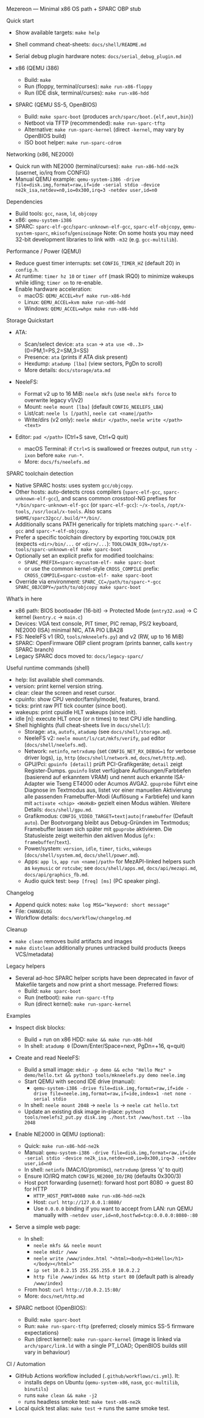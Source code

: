 Mezereon — Minimal x86 OS path + SPARC OBP stub

Quick start
- Show available targets: `make help`
- Shell command cheat-sheets: `docs/shell/README.md`
- Serial debug plugin hardware notes: `docs/serial_debug_plugin.md`
- x86 (QEMU i386)
  - Build: `make`
  - Run (floppy, terminal/curses): `make run-x86-floppy`
  - Run (IDE disk, terminal/curses): `make run-x86-hdd`

- SPARC (QEMU SS-5, OpenBIOS)
  - Build: `make sparc-boot` (produces `arch/sparc/boot.{elf,aout,bin}`)
  - Netboot via TFTP (recommended): `make run-sparc-tftp`
  - Alternative: `make run-sparc-kernel` (direct `-kernel`, may vary by OpenBIOS build)
  - ISO boot helper: `make run-sparc-cdrom`
  
Networking (x86, NE2000)
- Quick run with NE2000 (terminal/curses): `make run-x86-hdd-ne2k` (usernet, io/irq from CONFIG)
- Manual QEMU example: `qemu-system-i386 -drive file=disk.img,format=raw,if=ide -serial stdio -device ne2k_isa,netdev=n0,io=0x300,irq=3 -netdev user,id=n0`

Dependencies
- Build tools: `gcc`, `nasm`, `ld`, `objcopy`
- x86: `qemu-system-i386`
- SPARC: `sparc-elf-gcc`/`sparc-unknown-elf-gcc`, `sparc-elf-objcopy`, `qemu-system-sparc`, `mkisofs`/`genisoimage`
Note: On some hosts you may need 32-bit development libraries to link with `-m32` (e.g. `gcc-multilib`).

Performance / Power (QEMU)
- Reduce guest timer interrupts: set `CONFIG_TIMER_HZ` (default 20) in `config.h`.
- At runtime: `timer hz 10` or `timer off` (mask IRQ0) to minimize wakeups while idling; `timer on` to re-enable.
- Enable hardware acceleration:
  - macOS: `QEMU_ACCEL=hvf make run-x86-hdd`
  - Linux: `QEMU_ACCEL=kvm make run-x86-hdd`
  - Windows: `QEMU_ACCEL=whpx make run-x86-hdd`

Storage Quickstart
- ATA:
  - Scan/select device: `ata scan` → `ata use <0..3>` (0=PM,1=PS,2=SM,3=SS)
  - Presence: `ata` (prints if ATA disk present)
  - Hexdump: `atadump [lba]` (view sectors, PgDn to scroll)
  - More details: `docs/storage/ata.md`

- NeeleFS:
  - Format v2 up to 16 MiB: `neele mkfs` (use `neele mkfs force` to overwrite legacy v1/v2)
  - Mount: `neele mount [lba]` (default `CONFIG_NEELEFS_LBA`)
  - List/cat: `neele ls [/path]`, `neele cat <name|/path>`
  - Write/dirs (v2 only): `neele mkdir </path>`, `neele write </path> <text>`
- Editor: `pad </path>` (Ctrl+S save, Ctrl+Q quit)
  - macOS Terminal: if `Ctrl+S` is swallowed or freezes output, run `stty -ixon` before `make run-*`.
  - More: `docs/fs/neelefs.md`

SPARC toolchain detection
- Native SPARC hosts: uses system `gcc/objcopy`.
- Other hosts: auto-detects cross compilers (`sparc-elf-gcc`, `sparc-unknown-elf-gcc`),
  and scans common crosstool-NG prefixes for `*/bin/sparc-unknown-elf-gcc` (or `sparc-elf-gcc`):
  `~/x-tools`, `/opt/x-tools`, `/usr/local/x-tools`. Also scans `$HOME/sparc32gcc/.build/**/bin/`.
- Additionally scans PATH generically for triplets matching `sparc-*-elf-gcc` and `sparc-*-elf-objcopy`.
- Prefer a specific toolchain directory by exporting `TOOLCHAIN_DIR` (expects `<dir>/bin/...` or `<dir>/...`):
  `TOOLCHAIN_DIR=/opt/x-tools/sparc-unknown-elf make sparc-boot`
- Optionally set an explicit prefix for modified toolchains:
  - `SPARC_PREFIX=sparc-mycustom-elf- make sparc-boot`
  - or use the common kernel-style `CROSS_COMPILE` prefix:
    `CROSS_COMPILE=sparc-custom-elf- make sparc-boot`
- Override via environment: `SPARC_CC=/path/to/sparc-*-gcc SPARC_OBJCOPY=/path/to/objcopy make sparc-boot`

What’s in here
- x86 path: BIOS bootloader (16-bit) → Protected Mode (`entry32.asm`) → C kernel (`kentry.c` → `main.c`)
- Devices: VGA text console, PIT timer, PIC remap, PS/2 keyboard, NE2000 (ISA) minimal NIC, ATA PIO LBA28
- FS: NeeleFS v1 (RO, `tools/mkneelefs.py`) and v2 (RW, up to 16 MiB)
- SPARC: OpenFirmware OBP client program (prints banner, calls `kentry` SPARC branch)
 - Legacy SPARC docs moved to: `docs/legacy-sparc/`

Useful runtime commands (shell)
- help: list available shell commands.
- version: print kernel version string.
- clear: clear the screen and reset cursor.
- cpuinfo: show CPU vendor/family/model, features, brand.
- ticks: print raw PIT tick counter (since boot).
- wakeups: print cpuidle HLT wakeups (since init).
- idle [n]: execute HLT once (or n times) to test CPU idle handling.
- Shell highlights (full cheat-sheets live in `docs/shell/`):
  - Storage: `ata`, `autofs`, `atadump` (see `docs/shell/storage.md`).
  - NeeleFS v2: `neele mount/ls/cat/mkfs/verify`, `pad` editor (`docs/shell/neelefs.md`).
  - Network: `netinfo`, `netrxdump` (set `CONFIG_NET_RX_DEBUG=1` for verbose driver logs), `ip`, `http` (`docs/shell/network.md`, `docs/net/http.md`).
  - GPU/Pci: `gpuinfo [detail]` prüft PCI-Grafikgeräte; `detail` zeigt Register-Dumps. `gpuinfo` listet verfügbare Auflösungen/Farbtiefen (basierend auf erkanntem VRAM) und nennt auch erkannte ISA-Adapter wie Tseng ET4000 oder Acumos AVGA2. `gpuprobe` führt eine Diagnose im Textmodus aus, listet vor einer manuellen Aktivierung alle passenden Framebuffer-Modi (Auflösung × Farbtiefe) und kann mit `activate <chip> <WxHxB>` gezielt einen Modus wählen. Weitere Details: `docs/shell/gpu.md`.
  - Grafikmodus: `CONFIG_VIDEO_TARGET=text|auto|framebuffer` (Default `auto`). Der Bootvorgang bleibt aus Debug-Gründen im Textmodus; Framebuffer lassen sich später mit `gpuprobe` aktivieren. Die Statusleiste zeigt weiterhin den aktiven Modus (`gfx: framebuffer`/`text`).
  - Power/system: `version`, `idle`, `timer`, `ticks`, `wakeups` (`docs/shell/system.md`, `docs/shell/power.md`).
  - Apps: `app ls`, `app run <name|/path>` for MezAPI-linked helpers such as `keymusic` or `rotcube`; see `docs/shell/apps.md`, `docs/api/mezapi.md`, `docs/api/graphics_fb.md`.
  - Audio quick test: `beep [freq] [ms]` (PC speaker ping).

Changelog
- Append quick notes: `make log MSG="keyword: short message"`
- File: `CHANGELOG`
- Workflow details: `docs/workflow/changelog.md`

Cleanup
- `make clean` removes build artifacts and images
- `make distclean` additionally prunes untracked build products (keeps VCS/metadata)

Legacy helpers
- Several ad-hoc SPARC helper scripts have been deprecated in favor of Makefile targets
  and now print a short message. Preferred flows:
  - Build: `make sparc-boot`
  - Run (netboot): `make run-sparc-tftp`
  - Run (direct kernel): `make run-sparc-kernel`

Examples
- Inspect disk blocks:
  - Build + run on x86 HDD: `make && make run-x86-hdd`
  - In shell: `atadump 0` (Down/Enter/Space=next, PgDn=+16, q=quit)

- Create and read NeeleFS:
  - Build a small image: `mkdir -p demo && echo "Hello Mez" > demo/hello.txt && python3 tools/mkneelefs.py demo neele.img`
  - Start QEMU with second IDE drive (manual):
    - `qemu-system-i386 -drive file=disk.img,format=raw,if=ide -drive file=neele.img,format=raw,if=ide,index=1 -net none -serial stdio`
  - In shell: `neele mount 2048` → `neele ls` → `neele cat hello.txt`
  - Update an existing disk image in-place: `python3 tools/neelefs2_put.py disk.img ./host.txt /www/host.txt --lba 2048`

- Enable NE2000 in QEMU (optional):
  - Quick: `make run-x86-hdd-ne2k`
  - Manual: `qemu-system-i386 -drive file=disk.img,format=raw,if=ide -serial stdio -device ne2k_isa,netdev=n0,io=0x300,irq=3 -netdev user,id=n0`
  - In shell: `netinfo` (MAC/IO/promisc), `netrxdump` (press 'q' to quit)
  - Ensure IO/IRQ match `CONFIG_NE2000_IO/IRQ` (defaults 0x300/3)
  - Host port forwarding (usernet): forward host port 8080 → guest 80 for HTTP
    - `HTTP_HOST_PORT=8080 make run-x86-hdd-ne2k`
    - Host: `curl http://127.0.0.1:8080/`
    - Use `0.0.0.0` binding if you want to accept from LAN: run QEMU manually with `-netdev user,id=n0,hostfwd=tcp:0.0.0.0:8080-:80`

- Serve a simple web page:
  - In shell:
    - `neele mkfs && neele mount`
    - `neele mkdir /www`
    - `neele write /www/index.html "<html><body><h1>Hello</h1></body></html>"`
    - `ip set 10.0.2.15 255.255.255.0 10.0.2.2`
    - `http file /www/index && http start 80` (default path is already `/www/index`)
  - From host: `curl http://10.0.2.15:80/`
  - More: `docs/net/http.md`

- SPARC netboot (OpenBIOS):
  - Build: `make sparc-boot`
  - Run: `make run-sparc-tftp` (preferred; closely mimics SS-5 firmware expectations)
  - Run (direct kernel): `make run-sparc-kernel` (image is linked via `arch/sparc/link.ld` with a single PT_LOAD; OpenBIOS builds still vary in behaviour)

CI / Automation
- GitHub Actions workflow included (`.github/workflows/ci.yml`). It:
  - installs deps on Ubuntu (`qemu-system-x86`, `nasm`, `gcc-multilib`, `binutils`)
  - runs `make clean && make -j2`
  - runs headless smoke test: `make test-x86-ne2k`
- Local quick test alias: `make test` → runs the same smoke test.

